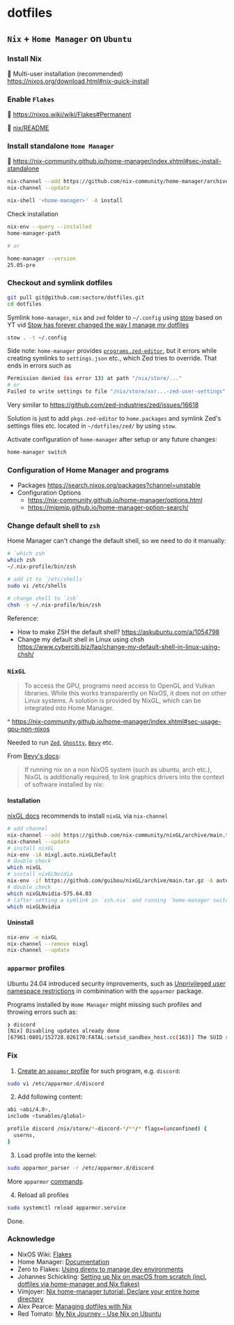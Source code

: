 # dotfiles

## `Nix` + `Home Manager` on `Ubuntu`

### Install Nix

:eyes: Multi-user installation (recommended) https://nixos.org/download.html#nix-quick-install


### Enable `Flakes`

:eyes: https://nixos.wiki/wiki/Flakes#Permanent

:eyes: [nix/README](./nix/README)


### Install standalone `Home Manager`

:eyes: https://nix-community.github.io/home-manager/index.xhtml#sec-install-standalone

```sh
nix-channel --add https://github.com/nix-community/home-manager/archive/master.tar.gz home-manager
nix-channel --update

nix-shell '<home-manager>' -A install
```

Check installation

```sh
nix-env --query --installed
home-manager-path

# or

home-manager --version
25.05-pre
```

### Checkout and symlink dotfiles

```sh
git pull git@github.com:sectore/dotfiles.git
cd dotfiles
```

Symlink `home-manager`, `nix` and `zed` folder to `~/.config` using [stow](https://www.gnu.org/software/stow/manual/stow.html#Introduction) based on YT vid [Stow has forever changed the way I manage my dotfiles](https://www.youtube.com/watch?v=y6XCebnB9gs)

```sh
stow . -t ~/.config
```

Side note: `home-manager` provides [`programs.zed-editor`](https://nix-community.github.io/home-manager/options.xhtml#opt-programs.zed-editor.enable),
but it errors while creating symlinks to `settings.json` etc., which Zed tries to override. That ends in errors such as
```sh
Permission denied (os error 13) at path "/nix/store/..."
# or
Failed to write settings to file "/nix/store/xxr...-zed-user-settings"
```
Very similar to https://github.com/zed-industries/zed/issues/16618

Solution is just to add `pkgs.zed-editor` to `home.packages` and symlink Zed's settings files etc. located in `~/dotfiles/zed/` by using `stow`.

Activate configuration of `home-manager` after setup or any future changes:

```sh
home-manager switch
```

### Configuration of Home Manager and programs

- Packages https://search.nixos.org/packages?channel=unstable
- Configuration Options
   - https://nix-community.github.io/home-manager/options.html
   - https://mipmip.github.io/home-manager-option-search/

### Change default shell to `zsh`

Home Manager can't change the default shell, so we need to do it manually:

```sh
# `which zsh`
which zsh
~/.nix-profile/bin/zsh

# add it to `/etc/shells`
sudo vi /etc/shells

# change shell to `zsh`
chsh -s ~/.nix-profile/bin/zsh
```
Reference:
   - How to make ZSH the default shell? https://askubuntu.com/a/1054798
   - Change my default shell in Linux using chsh https://www.cyberciti.biz/faq/change-my-default-shell-in-linux-using-chsh/

### `NixGL`

> To access the GPU, programs need access to OpenGL and Vulkan libraries. While this works transparently on NixOS, it does not on other Linux systems. A solution is provided by NixGL, which can be integrated into Home Manager.

^ https://nix-community.github.io/home-manager/index.xhtml#sec-usage-gpu-non-nixos

Needed to run [`Zed`](https://zed.dev), [`Ghostty`](https://ghostty.org), [`Bevy`](https://bevyengine.org) etc.

From [Bevy's docs](https://github.com/bevyengine/bevy/blob/main/docs/linux_dependencies.md#nix):

> If running nix on a non NixOS system (such as ubuntu, arch etc.), NixGL is additionally required, to link graphics drivers into the context of software installed by nix:

#### Installation

[nixGL docs](https://github.com/nix-community/nixGL?tab=readme-ov-file#nix-channel-recommended) recommends to install `nixGL` via `nix-channel`

```sh
# add channel
nix-channel --add https://github.com/nix-community/nixGL/archive/main.tar.gz nixgl
nix-channel --update
# install nixGL
nix-env -iA nixgl.auto.nixGLDefault
# double check
which nixGL
# install nixGLNvidia
nix-env -if https://github.com/guibou/nixGL/archive/main.tar.gz -A auto.nixGLNvidia
# double check
which nixGLNvidia-575.64.03
# (after setting a symlink in `zsh.nix` and running `home-manager switch`)
which nixGLNvidia
```

#### Uninstall

```sh
nix-env -e nixGL
nix-channel --remove nixgl
nix-channel --update
```

### `apparmor` profiles

Ubuntu 24.04 introduced security improvements, such as [Unprivileged user namespace restrictions](https://discourse.ubuntu.com/t/ubuntu-24-04-lts-noble-numbat-release-notes/39890#p-99950-unprivileged-user-namespace-restrictions) in combinination with the `apparmor` package.

Programs installed by `Home Manager` might missing such profiles and throwing errors such as:

```sh
❯ discord
[Nix] Disabling updates already done
[67961:0801/152728.026170:FATAL:setuid_sandbox_host.cc(163)] The SUID sandbox helper binary was found, but is not configured correctly. Rather than run without sandboxing I'm aborting now. You need to make sure that /nix/store/{hash}-discord-0.0.{version}/opt/Discord/chrome-sandbox is owned by root and has mode 4755.
```

### Fix

1. [Create an `appamor` profile](https://documentation.ubuntu.com/server/how-to/security/apparmor/index.html#create-a-profile) for such program, e.g. `discord`:

```sh
sudo vi /etc/apparmor.d/discord
```

2. Add following content:

```sh
abi <abi/4.0>,
include <tunables/global>

profile discord /nix/store/*-discord-*/**/* flags=(unconfined) {
  userns,
}
```

3. Load profile into the kernel:

```sh
sudo apparmor_parser -r /etc/apparmor.d/discord
```
More `apparmor` [commands](https://documentation.ubuntu.com/server/how-to/security/apparmor/index.html#common-commands).

4. Reload all profiles

```sh
sudo systemctl reload apparmor.service
```

Done.

### Acknowledge

- NixOS Wiki: [Flakes](https://nixos.wiki/wiki/Flakes)
- Home Manager: [Documentation](https://nix-community.github.io/home-manager/)
- Zero to Flakes: [Using direnv to manage dev environments](https://zero-to-flakes.com/direnv)
- Johannes Schickling: [Setting up Nix on macOS from scratch (incl. dotfiles via home-manager and Nix flakes)](https://www.youtube.com/watch?v=1dzgVkgQ5mE)
- Vimjoyer: [Nix home-manager tutorial: Declare your entire home directory](https://www.youtube.com/watch?v=FcC2dzecovw&list=PLko9chwSoP-15ZtZxu64k_CuTzXrFpxPE&index=4)
- Alex Pearce: [Managing dotfiles with Nix](https://alexpearce.me/2021/07/managing-dotfiles-with-nix/)
- Red Tomato: [My Nix Journey - Use Nix on Ubuntu](https://tech.aufomm.com/my-nix-journey-use-nix-with-ubuntu/)
